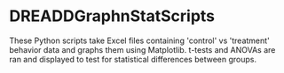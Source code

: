 # DREADDGraphnStatScripts
These Python scripts take Excel files containing 'control' vs 'treatment' behavior data and graphs them using Matplotlib. t-tests and ANOVAs are ran and displayed to test for statistical differences between groups.
